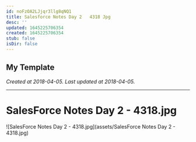 ```yaml
---
id: noFzOA2LJjqr3llg8qNQ1
title: Salesforce Notes Day 2   4318 Jpg
desc: ''
updated: 1645225706354
created: 1645225706354
stub: false
isDir: false
---
```

My Template
---

_Created at 2018-04-05._
_Last updated at 2018-04-05._




---

# SalesForce Notes Day 2 - 4318.jpg


![SalesForce Notes Day 2 - 4318.jpg](assets/SalesForce Notes Day 2 - 4318.jpg)

